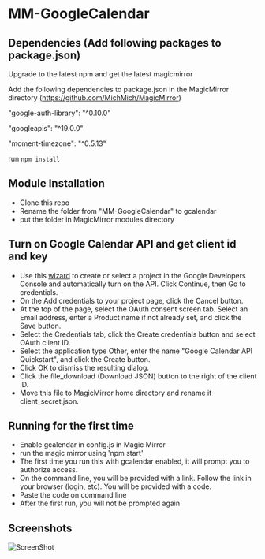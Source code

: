 # MM-GoogleCalendar

## Dependencies (Add following packages to package.json)

Upgrade to the latest npm and get the latest magicmirror

Add the following dependencies to package.json in the MagicMirror directory (https://github.com/MichMich/MagicMirror)

"google-auth-library": "^0.10.0"

"googleapis": "^19.0.0"

"moment-timezone": "^0.5.13"

run `npm install`

## Module Installation

- Clone this repo
- Rename the folder from "MM-GoogleCalendar" to gcalendar
- put the folder in MagicMirror modules directory

## Turn on Google Calendar API and get client id and key

- Use this [wizard](https://console.developers.google.com/flows/enableapi?apiid=calendar) to create or select a project in the Google Developers Console and automatically turn on the API. Click Continue, then Go to credentials.
- On the Add credentials to your project page, click the Cancel button.
- At the top of the page, select the OAuth consent screen tab. Select an Email address, enter a Product name if not already set, and click the Save button.
- Select the Credentials tab, click the Create credentials button and select OAuth client ID.
- Select the application type Other, enter the name "Google Calendar API Quickstart", and click the Create button.
- Click OK to dismiss the resulting dialog.
- Click the file_download (Download JSON) button to the right of the client ID.
- Move this file to MagicMirror home directory and rename it client_secret.json.

## Running for the first time

- Enable gcalendar in config.js in Magic Mirror
- run the magic mirror using 'npm start'
- The first time you run this with gcalendar enabled, it will prompt you to authorize access.
- On the command line, you will be provided with a link. Follow the link in your browser (login, etc). You will be provided with a code.
- Paste the code on command line
- After the first run, you will not be prompted again

## Screenshots
![ScreenShot](https://raw.github.com/hemanthsagarb/MM-GoogleCalendar/master/look.png)





